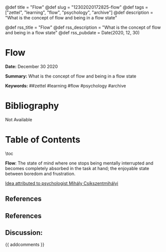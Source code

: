 @def title = "Flow"
@def slug = "12302020172825-flow"
@def tags = ["zettel", "learning", "flow", "psychology", "archive"]
@def description = "What is the concept of flow and being in a flow state"

@def rss_title = "Flow"
@def rss_description = "What is the concept of flow and being in a flow state"
@def rss_pubdate = Date(2020, 12, 30)


Flow
=========

**Date:** December 30 2020

**Summary:** What is the concept of flow and being in a flow state

**Keywords:** ##zettel #learning #flow #psychology #archive

Bibliography
==========

Not Available

Table of Contents
=========

\toc

**Flow**: The state of mind where one stops being mentally interrupted and becomes completely absorbed in the task at hand; the enjoyable state between boredom and frustration.

[Idea attributed to psychologist Mihály Csíkszentmihályi](/07082020163004-ultralearning.md)

## References

## References
## Discussion: 

{{ addcomments }}
